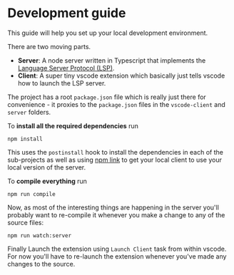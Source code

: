 # Development guide

This guide will help you set up your local development environment.

There are two moving parts. 

- **Server**: A node server written in Typescript that implements the
  [Language Server Protocol (LSP)][lsp].
- **Client**: A super tiny vscode extension which basically just tells vscode
  how to launch the LSP server.

The project has a root `package.json` file which is really just there for
convenience - it proxies to the `package.json` files in the `vscode-client` and
`server` folders.

To **install all the required dependencies** run

```
npm install
```

This uses the `postinstall` hook to install the dependencies in each of the
sub-projects as well as using [npm link][npm-link] to get your local client to
use your local version of the server.

To **compile everything** run

```
npm run compile
```

Now, as most of the interesting things are happening in the server you'll probably want to
re-compile it whenever you make a change to any of the source files:

```
npm run watch:server
```

Finally Launch the extension using `Launch Client` task from within vscode. For
now you'll have to re-launch the extension whenever you've made any changes to
the source.

[lsp]: https://microsoft.github.io/language-server-protocol/
[node-gyp]: https://github.com/nodejs/node-gyp
[npm-link]: https://docs.npmjs.com/cli/link
